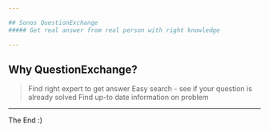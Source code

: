 ```yaml
---

## Sonos QuestionExchange
##### Get real answer from real person with right knowledge

---
```


## Why QuestionExchange?
> Find right expert to get answer
> Easy search - see if your question is already solved
> Find up-to date information on problem

---

The End :)
